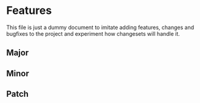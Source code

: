 # Features

This file is just a dummy document to imitate adding features, changes and bugfixes to the project and experiment how
changesets will handle it.

## Major

## Minor

## Patch
